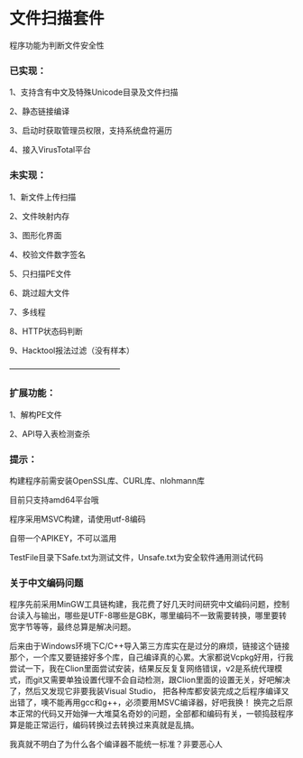 # 文件扫描套件

程序功能为判断文件安全性

### 已实现：

1、支持含有中文及特殊Unicode目录及文件扫描

2、静态链接编译

3、启动时获取管理员权限，支持系统盘符遍历

4、接入VirusTotal平台

### 未实现：

1、新文件上传扫描

2、文件映射内存

3、图形化界面

4、校验文件数字签名

5、只扫描PE文件

6、跳过超大文件

7、多线程

8、HTTP状态码判断

9、Hacktool报法过滤（没有样本）

——————————————

### 扩展功能：

1、解构PE文件

2、API导入表检测查杀



### 提示：

构建程序前需安装OpenSSL库、CURL库、nlohmann库

目前只支持amd64平台哦

程序采用MSVC构建，请使用utf-8编码

自带一个APIKEY，不可以滥用

TestFile目录下Safe.txt为测试文件，Unsafe.txt为安全软件通用测试代码

### 关于中文编码问题

程序先前采用MinGW工具链构建，我花费了好几天时间研究中文编码问题，控制台读入与输出，哪些是UTF-8哪些是GBK，哪里编码不一致需要转换，哪里要转宽字节等等，最终总算是解决问题。

后来由于Windows环境下C/C++导入第三方库实在是过分的麻烦，链接这个链接那个，一个库又要链接好多个库，自己编译真的心累。大家都说Vcpkg好用，行我尝试一下，我在Clion里面尝试安装，结果反反复复网络错误，v2是系统代理模式，而git又需要单独设置代理不会自动检测，跟Clion里面的设置无关，好吧解决了，然后又发现它非要我装Visual Studio，
把各种库都安装完成之后程序编译又出错了，噢不能再用gcc和g++，必须要用MSVC编译器，好吧我换！
换完之后原本正常的代码又开始弹一大堆莫名奇妙的问题，全部都和编码有关，一顿捣鼓程序算是能正常运行，编码转换过去转换过来真就是乱搞。

我真就不明白了为什么各个编译器不能统一标准？非要恶心人